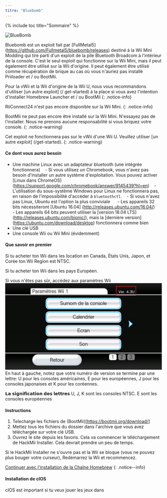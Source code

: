 ```yaml
---
titre: "Bluebomb"
---
```

{% include toc title="Sommaire" %}

![BlueBomb](/images/bluebomb.png)

Bluebomb est un exploit fait par [FullMetal5] (https://github.com/Fullmetal5/bluebomb/releases) destiné à la Wii Mini Modding qui tire parti d'un exploit de la pile Bluetooth Broadcom à l'intérieur de la console. C'est le seul exploit qui fonctionne sur la Wii Mini, mais il peut également être utilisé sur la Wii d'origine. Il peut également être utilisé comme récupération de brique au cas où vous n'auriez pas installé Priiloader et / ou BootMii.

Pour la vWii et la Wii d'origine de la Wii U, nous vous recommandons d'utiliser [un autre exploit] (/ get-started) à la place si vous avez l'intention d'installer Homebrew Launcher et / ou BootMii
{: .notice-info}

RiiConnect24 n'est pas encore disponible sur la Wii Mini.
{: .notice-info}

BootMii ne peut pas encore être installé sur la Wii Mini. N'essayez pas de l'installer. Nous ne prenons aucune responsabilité si vous briquez votre console.
{: .notice-warning}

Cet exploit ne fonctionnera pas sur le vWii d'une Wii U. Veuillez utiliser [un autre exploit] (/get-started).
{: .notice-warning}

#### Ce dont vous aurez besoin
- Une machine Linux avec un adaptateur bluetooth (une intégrée fonctionnera)
   - Si vous utilisez un Chromebook, vous n'avez pas besoin d'installer un autre système d'exploitation. Vous pouvez activer [Linux dans ChromeOS] (https://support.google.com/chromebook/answer/9145439?hl=en)
   - L'utilisation du sous-système Windows pour Linux ne fonctionnera pas, en raison de l'impossibilité d'accéder à `bluetoothctl`.
   - Si vous n'avez pas Linux, Ubuntu est l'option la plus conviviale
     - Les appareils 32 bits nécessiteront [Ubuntu 16.04] (http://releases.ubuntu.com/16.04/)
     - Les appareils 64 bits peuvent utiliser la [version 18.04 LTS] (http://releases.ubuntu.com/bionic/), mais la [dernière version] (https://ubuntu.com/download/desktop) fonctionnera comme bien
- Une clé USB
- Une console Wii ou Wii Mini (évidemment)

#### Que savoir en premier
Si tu acheter ton Wii dans les location en Canada, États Unis, Japon, et Corée ton Wii Region est NTSC.

Si tu acheter ton Wii dans les pays Européen.

Si vous n'êtes pas sûr, accédez aux paramètres Wii
![Paramètres de wii](/images/Wii/Wii-Version-FR.png)
En haut à gauche, notez que votre numéro de version se termine par une lettre: U pour les consoles américaines, E pour les européennes, J pour les consoles japonaises et K pour les coréennes.

𝗟𝗮 𝘀𝗶𝗴𝗻𝗶𝗳𝗶𝗰𝗮𝘁𝗶𝗼𝗻 𝗱𝗲𝘀 𝗹𝗲𝘁𝘁𝗿𝗲𝘀
U, J, K sont les consoles NTSC. 
E sont les consoles européennes
#### Instructions

1. Telecharge les fichiers de (BootMii)[https://bootmii.org/download/]
2. Mettez tous les fichiers du dossier dans l'archive que vous avez téléchargée sur votre clé USB.
3. Ouvrez le site depuis les favoris. Cela va commencer le téléchargement de HackMii Installer. Cela devrait prendre un peu de temps.

Si le HackMii Installer ne s'ouvre pas et la Wii se bloque (vous ne pouvez plus bouger votre curseur), Redémarrez la Wii et recommencez.

[Continuer avec l'installation de la Chaîne Homebrew](hbc)
{: .notice--info}

#### Installation de cIOS
cIOS est important si tu veux jouer les jeux dans
